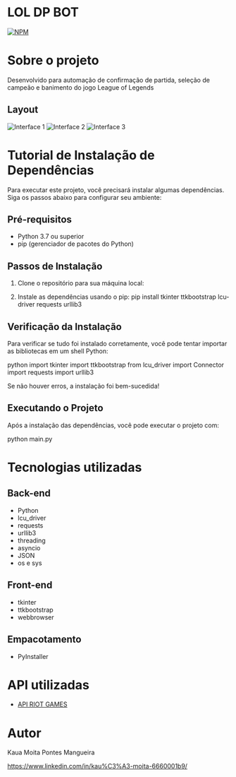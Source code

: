 # LOL DP BOT
[![NPM](https://img.shields.io/npm/l/react)](https://github.com/DeskyePK/LOL-AUTOBOT/blob/main/LICENSE) 

# Sobre o projeto


Desenvolvido para automação de confirmação de partida, seleção de campeão e banimento
do jogo League of Legends


## Layout 
![Interface 1](https://i.ibb.co/DL5Ngmt/image.png)
![Interface 2](https://i.ibb.co/VTzTv1J/image.png)
![Interface 3](https://i.ibb.co/8X2fZWf/image.png)

# Tutorial de Instalação de Dependências

Para executar este projeto, você precisará instalar algumas dependências. Siga os passos abaixo para configurar seu ambiente:

## Pré-requisitos

- Python 3.7 ou superior
- pip (gerenciador de pacotes do Python)

## Passos de Instalação

1. Clone o repositório para sua máquina local:

2. Instale as dependências usando o pip:
pip install tkinter ttkbootstrap lcu-driver requests urllib3


## Verificação da Instalação

Para verificar se tudo foi instalado corretamente, você pode tentar importar as bibliotecas em um shell Python:

python
import tkinter
import ttkbootstrap
from lcu_driver import Connector
import requests
import urllib3

Se não houver erros, a instalação foi bem-sucedida!

## Executando o Projeto

Após a instalação das dependências, você pode executar o projeto com:

python main.py


# Tecnologias utilizadas

## Back-end

- Python
- lcu_driver
- requests
- urllib3
- threading
- asyncio
- JSON
- os e sys

## Front-end

- tkinter
- ttkbootstrap
- webbrowser

## Empacotamento

- PyInstaller

# API utilizadas

- [API RIOT GAMES](https://developer.riotgames.com/apis)


# Autor

Kaua Moita Pontes Mangueira

https://www.linkedin.com/in/kau%C3%A3-moita-6660001b9/
